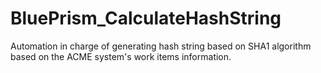 # BluePrism_CalculateHashString
Automation in charge of generating hash string based on SHA1 algorithm based on the ACME system's work items information.
